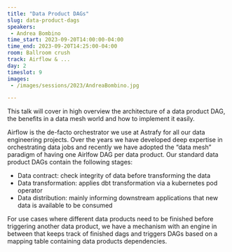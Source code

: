 ```yaml
---
title: "Data Product DAGs"
slug: data-product-dags
speakers:
 - Andrea Bombino
time_start: 2023-09-20T14:00:00-04:00
time_end: 2023-09-20T14:25:00-04:00
room: Ballroom crush
track: Airflow & ...
day: 2
timeslot: 9
images:
 - /images/sessions/2023/AndreaBombino.jpg

---
```


This talk will cover in high overview the architecture of a data product DAG, the benefits in a data mesh world and how to implement it easily.
 
Airflow is the de-facto orchestrator we use at Astrafy for all our data engineering projects. Over the years we have developed deep expertise in orchestrating data jobs and recently we have adopted the “data mesh” paradigm of having one Airlfow DAG per data product. Our standard data product DAGs contain the following stages: 
 
 - Data contract: check integrity of data before transforming the data
 - Data transformation: applies dbt transformation via a kubernetes pod operator
 - Data distribution: mainly informing downstream applications that new data is available to be consumed
 
For use cases where different data products need to be finished before triggering another data product, we have a mechanism with an engine in between that keeps track of finished dags and triggers DAGs based on a mapping table containing data products dependencies.
